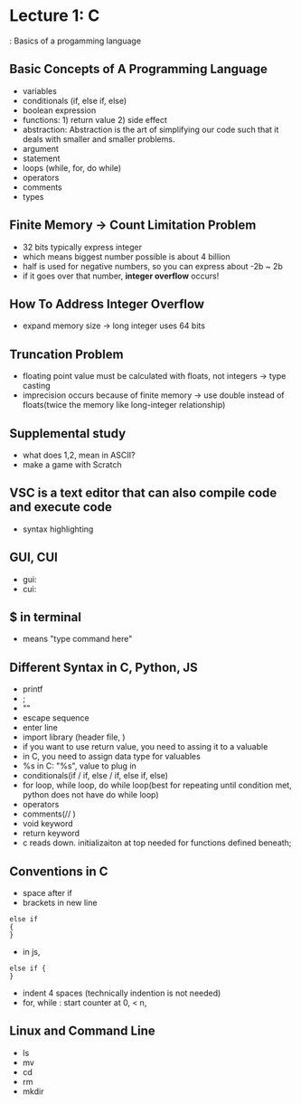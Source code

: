 # Lecture 1: C
: Basics of a progamming language

## Basic Concepts of A Programming Language
- variables
- conditionals (if, else if, else)
- boolean expression
- functions: 1) return value 2) side effect
- abstraction: Abstraction is the art of simplifying our code such that it deals with smaller and smaller problems.
- argument
- statement
- loops (while, for, do while)
- operators
- comments
- types

## Finite Memory -> Count Limitation Problem
- 32 bits typically express integer
- which means biggest number possible is about 4 billion
- half is used for negative numbers, so you can express about -2b ~ 2b
- if it goes over that number, **integer overflow** occurs!

## How To Address Integer Overflow
- expand memory size -> long integer uses 64 bits

## Truncation Problem
- floating point value must be calculated with floats, not integers -> type casting
- imprecision occurs because of finite memory -> use double instead of floats(twice the memory like long-integer relationship)

## Supplemental study
- what does 1,2, mean in ASCII?
- make a game with Scratch

## VSC is a text editor that can also compile code and execute code
- syntax highlighting

## GUI, CUI
- gui:
- cui:

## $ in terminal
- means "type command here"

## Different Syntax in C, Python, JS
- printf
- ;
- ""
- escape sequence
- enter line
- import library (header file, )
- if you want to use return value, you need to assing it to a valuable
- in C, you need to assign data type for valuables
- %s in C: "%s", value to plug in
- conditionals(if / if, else / if, else if, else)
- for loop, while loop, do while loop(best for repeating until condition met, python does not have do while loop)
- operators
- comments(// )
- void keyword
- return keyword
- c reads down. initializaiton at top needed for functions defined beneath;


## Conventions in C
- space after if
- brackets in new line
```
else if
{
}
```
- in js,
```
else if {
}
```
- indent 4 spaces (technically indention is not needed)
- for, while : start counter at 0, < n,

## Linux and Command Line
- ls
- mv
- cd
- rm
- mkdir
